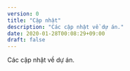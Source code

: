 ```yaml
---
version: 0
title: "Cập nhật"
description: "Các cập nhật về dự án."
date: 2020-01-28T00:08:29+09:00
draft: false
---
```


Các cập nhật về dự án.